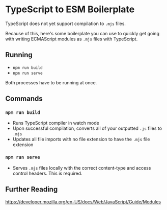 # TypeScript to ESM Boilerplate

TypeScript does not yet support compilation to `.mjs` files.

Because of this, here's some boilerplate you can use to quickly get going with writing ECMAScript modules as `.mjs` files with TypeScript.

## Running

- `npm run build`
- `npm run serve`

Both processes have to be running at once.

## Commands

### `npm run build`
- Runs TypeScript compiler in watch mode
- Upon successful compilation, converts all of your outputted `.js` files to `.mjs`
- Updates all file imports with no file extension to have the `.mjs` file extension

### `npm run serve`
- Serves `.mjs` files locally with the correct content-type and access control headers. This is required.

## Further Reading

https://developer.mozilla.org/en-US/docs/Web/JavaScript/Guide/Modules
